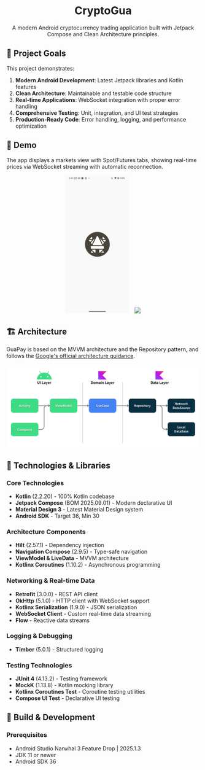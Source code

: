 <h1 align="center">CryptoGua</h1>

<p align="center">  
A modern Android cryptocurrency trading application built with Jetpack Compose and Clean Architecture principles.
</p>

## 🎯 Project Goals

This project demonstrates:

1. **Modern Android Development**: Latest Jetpack libraries and Kotlin features
2. **Clean Architecture**: Maintainable and testable code structure
3. **Real-time Applications**: WebSocket integration with proper error handling
4. **Comprehensive Testing**: Unit, integration, and UI test strategies
5. **Production-Ready Code**: Error handling, logging, and performance optimization

## 🧪 Demo

The app displays a markets view with Spot/Futures tabs, showing real-time prices via WebSocket
streaming with automatic reconnection.
<p align="center">
  <img src="/img/demo.gif" width="33%" style="margin-right:10px;"/>
  <img src="/img/auto-reconnection.gif" width="33%"/>
</p>

## 🏗️ Architecture

GuaPay is based on the MVVM architecture and the Repository pattern, and follows
the [Google's official architecture guidance](https://developer.android.com/topic/architecture).
<p align="center">
<img src="/img/img_architecture.png"/>
</p>

## 🚀 Technologies & Libraries

### Core Technologies

- **Kotlin** (2.2.20) - 100% Kotlin codebase
- **Jetpack Compose** (BOM 2025.09.01) - Modern declarative UI
- **Material Design 3** - Latest Material Design system
- **Android SDK** - Target 36, Min 30

### Architecture Components

- **Hilt** (2.57.1) - Dependency injection
- **Navigation Compose** (2.9.5) - Type-safe navigation
- **ViewModel & LiveData** - MVVM architecture
- **Kotlinx Coroutines** (1.10.2) - Asynchronous programming

### Networking & Real-time Data

- **Retrofit** (3.0.0) - REST API client
- **OkHttp** (5.1.0) - HTTP client with WebSocket support
- **Kotlinx Serialization** (1.9.0) - JSON serialization
- **WebSocket Client** - Custom real-time data streaming
- **Flow** - Reactive data streams

### Logging & Debugging

- **Timber** (5.0.1) - Structured logging

### Testing Technologies

- **JUnit 4** (4.13.2) - Testing framework
- **MockK** (1.13.8) - Kotlin mocking library
- **Kotlinx Coroutines Test** - Coroutine testing utilities
- **Compose UI Test** - Declarative UI testing

## 🔧 Build & Development

### Prerequisites

- Android Studio Narwhal 3 Feature Drop | 2025.1.3
- JDK 11 or newer
- Android SDK 36
